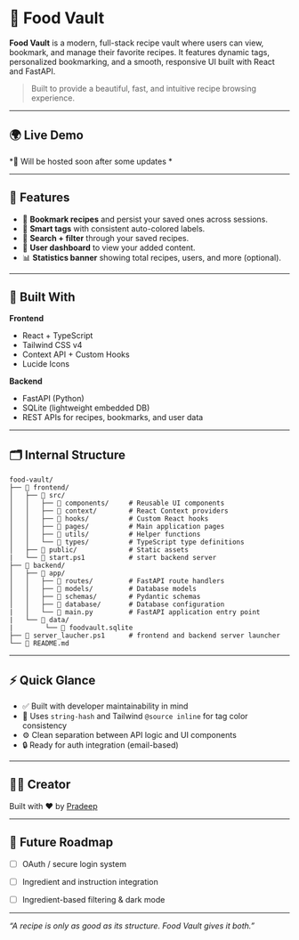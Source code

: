 # 🍲 Food Vault

**Food Vault** is a modern, full-stack recipe vault where users can view, bookmark, and manage their favorite recipes. It features dynamic tags, personalized bookmarking, and a smooth, responsive UI built with React and FastAPI.

> Built to provide a beautiful, fast, and intuitive recipe browsing experience.

---

## 🌍 Live Demo

*🔗 Will be hosted soon after some updates *

---

## 📸 Features

- 🔖 **Bookmark recipes** and persist your saved ones across sessions.
- 🧠 **Smart tags** with consistent auto-colored labels.
- 🔎 **Search + filter** through your saved recipes.
- 👤 **User dashboard** to view your added content.
- 📊 **Statistics banner** showing total recipes, users, and more (optional).

---

## 🧱 Built With

**Frontend**  
- React + TypeScript  
- Tailwind CSS v4 
- Context API + Custom Hooks  
- Lucide Icons  

**Backend**  
- FastAPI (Python)  
- SQLite (lightweight embedded DB)  
- REST APIs for recipes, bookmarks, and user data  

---

## 🗂️ Internal Structure

```
food-vault/
├── 📁 frontend/
│   ├── 📁 src/
│   │   ├── 📁 components/     # Reusable UI components
│   │   ├── 📁 context/        # React Context providers
│   │   ├── 📁 hooks/          # Custom React hooks
│   │   ├── 📁 pages/          # Main application pages
│   │   ├── 📁 utils/          # Helper functions
│   │   └── 📁 types/          # TypeScript type definitions
│   ├── 📁 public/             # Static assets
|   └── 📄 start.ps1           # start backend server
├── 📁 backend/
│   ├── 📁 app/
│   │   ├── 📁 routes/         # FastAPI route handlers
│   │   ├── 📁 models/         # Database models
│   │   ├── 📁 schemas/        # Pydantic schemas
│   │   ├── 📁 database/       # Database configuration
|	│   └── 📄 main.py         # FastAPI application entry point
|   └── 📁 data/
|        └── 📄 foodvault.sqlite
├── 📄 server_laucher.ps1      # frontend and backend server launcher
└── 📄 README.md
```

---

## ⚡ Quick Glance

- ✅ Built with developer maintainability in mind
- 🎨 Uses `string-hash` and Tailwind `@source inline` for tag color consistency
- ⚙️ Clean separation between API logic and UI components
- 🔒 Ready for auth integration (email-based)

---

## 🙋‍♂️ Creator

Built with ❤️ by [Pradeep](https://github.com/pradeep-chetri)

---

## 📌 Future Roadmap

- [ ] OAuth / secure login system  
- [ ] Ingredient  and instruction integration
- [ ] Ingredient-based filtering & dark mode  


---

_“A recipe is only as good as its structure. Food Vault gives it both.”_
